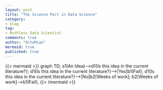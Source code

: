 ```yaml
---
layout: post
title: "The Science Part in Data Science"
category:
- blog
tag:
- Ruthless Data Scientist
comments: true
author: "OctoMiao"
mermaid: true
published: true
---
```




{{< mermaid >}}
graph TD;
    s1(An Idea)-->d1{Is this idea in the current literature?};
	d1{Is this idea in the current literature?}-->|Yes|b1(Fail);
	d1{Is this idea in the current literature?}-->|No|b2[Weeks of work];
	b2[Weeks of work]-->b1(Fail);
{{< /mermaid >}}

